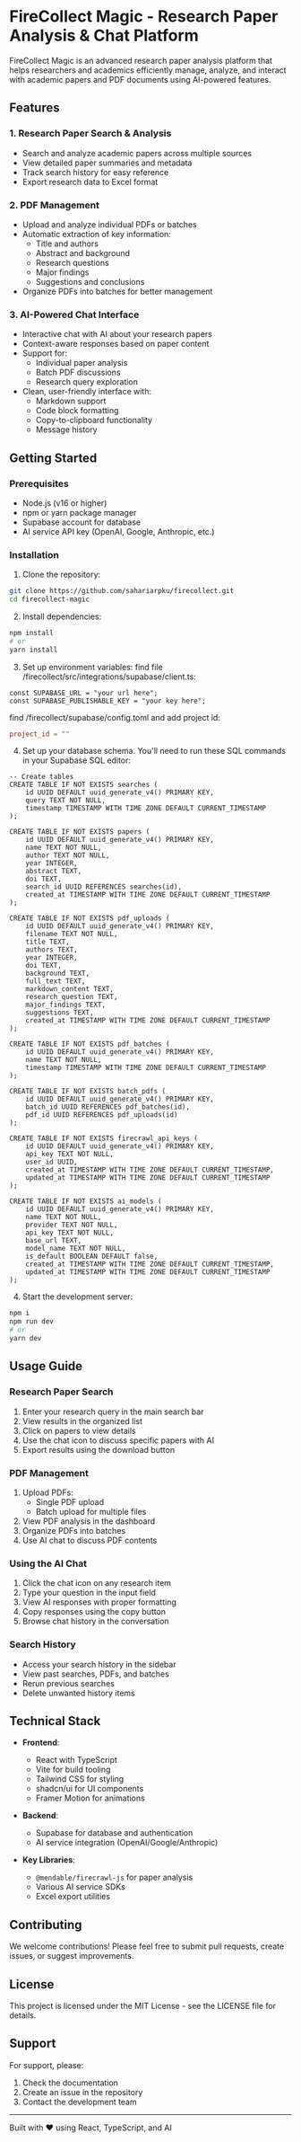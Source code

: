 # FireCollect Magic - Research Paper Analysis & Chat Platform

FireCollect Magic is an advanced research paper analysis platform that helps researchers and academics efficiently manage, analyze, and interact with academic papers and PDF documents using AI-powered features.

## Features

### 1. Research Paper Search & Analysis
- Search and analyze academic papers across multiple sources
- View detailed paper summaries and metadata
- Track search history for easy reference
- Export research data to Excel format

### 2. PDF Management
- Upload and analyze individual PDFs or batches
- Automatic extraction of key information:
  - Title and authors
  - Abstract and background
  - Research questions
  - Major findings
  - Suggestions and conclusions
- Organize PDFs into batches for better management

### 3. AI-Powered Chat Interface
- Interactive chat with AI about your research papers
- Context-aware responses based on paper content
- Support for:
  - Individual paper analysis
  - Batch PDF discussions
  - Research query exploration
- Clean, user-friendly interface with:
  - Markdown support
  - Code block formatting
  - Copy-to-clipboard functionality
  - Message history

## Getting Started

### Prerequisites
- Node.js (v16 or higher)
- npm or yarn package manager
- Supabase account for database
- AI service API key (OpenAI, Google, Anthropic, etc.)

### Installation

1. Clone the repository:
```bash
git clone https://github.com/sahariarpku/firecollect.git
cd firecollect-magic
```

2. Install dependencies:
```bash
npm install
# or
yarn install
```

3. Set up environment variables:
find file /firecollect/src/integrations/supabase/client.ts:
```client.ts:
const SUPABASE_URL = "your url here";
const SUPABASE_PUBLISHABLE_KEY = "your key here";

```
find /firecollect/supabase/config.toml and add project id:
```config.toml
project_id = ""
```
4. Set up your database schema. You'll need to run these SQL commands in your Supabase SQL editor:
```sql:
-- Create tables
CREATE TABLE IF NOT EXISTS searches (
    id UUID DEFAULT uuid_generate_v4() PRIMARY KEY,
    query TEXT NOT NULL,
    timestamp TIMESTAMP WITH TIME ZONE DEFAULT CURRENT_TIMESTAMP
);

CREATE TABLE IF NOT EXISTS papers (
    id UUID DEFAULT uuid_generate_v4() PRIMARY KEY,
    name TEXT NOT NULL,
    author TEXT NOT NULL,
    year INTEGER,
    abstract TEXT,
    doi TEXT,
    search_id UUID REFERENCES searches(id),
    created_at TIMESTAMP WITH TIME ZONE DEFAULT CURRENT_TIMESTAMP
);

CREATE TABLE IF NOT EXISTS pdf_uploads (
    id UUID DEFAULT uuid_generate_v4() PRIMARY KEY,
    filename TEXT NOT NULL,
    title TEXT,
    authors TEXT,
    year INTEGER,
    doi TEXT,
    background TEXT,
    full_text TEXT,
    markdown_content TEXT,
    research_question TEXT,
    major_findings TEXT,
    suggestions TEXT,
    created_at TIMESTAMP WITH TIME ZONE DEFAULT CURRENT_TIMESTAMP
);

CREATE TABLE IF NOT EXISTS pdf_batches (
    id UUID DEFAULT uuid_generate_v4() PRIMARY KEY,
    name TEXT NOT NULL,
    timestamp TIMESTAMP WITH TIME ZONE DEFAULT CURRENT_TIMESTAMP
);

CREATE TABLE IF NOT EXISTS batch_pdfs (
    id UUID DEFAULT uuid_generate_v4() PRIMARY KEY,
    batch_id UUID REFERENCES pdf_batches(id),
    pdf_id UUID REFERENCES pdf_uploads(id)
);

CREATE TABLE IF NOT EXISTS firecrawl_api_keys (
    id UUID DEFAULT uuid_generate_v4() PRIMARY KEY,
    api_key TEXT NOT NULL,
    user_id UUID,
    created_at TIMESTAMP WITH TIME ZONE DEFAULT CURRENT_TIMESTAMP,
    updated_at TIMESTAMP WITH TIME ZONE DEFAULT CURRENT_TIMESTAMP
);

CREATE TABLE IF NOT EXISTS ai_models (
    id UUID DEFAULT uuid_generate_v4() PRIMARY KEY,
    name TEXT NOT NULL,
    provider TEXT NOT NULL,
    api_key TEXT NOT NULL,
    base_url TEXT,
    model_name TEXT NOT NULL,
    is_default BOOLEAN DEFAULT false,
    created_at TIMESTAMP WITH TIME ZONE DEFAULT CURRENT_TIMESTAMP,
    updated_at TIMESTAMP WITH TIME ZONE DEFAULT CURRENT_TIMESTAMP
);
```
4. Start the development server:
```bash
npm i
npm run dev
# or
yarn dev
```

## Usage Guide

### Research Paper Search
1. Enter your research query in the main search bar
2. View results in the organized list
3. Click on papers to view details
4. Use the chat icon to discuss specific papers with AI
5. Export results using the download button

### PDF Management
1. Upload PDFs:
   - Single PDF upload
   - Batch upload for multiple files
2. View PDF analysis in the dashboard
3. Organize PDFs into batches
4. Use AI chat to discuss PDF contents

### Using the AI Chat
1. Click the chat icon on any research item
2. Type your question in the input field
3. View AI responses with proper formatting
4. Copy responses using the copy button
5. Browse chat history in the conversation

### Search History
- Access your search history in the sidebar
- View past searches, PDFs, and batches
- Rerun previous searches
- Delete unwanted history items

## Technical Stack

- **Frontend**:
  - React with TypeScript
  - Vite for build tooling
  - Tailwind CSS for styling
  - shadcn/ui for UI components
  - Framer Motion for animations

- **Backend**:
  - Supabase for database and authentication
  - AI service integration (OpenAI/Google/Anthropic)

- **Key Libraries**:
  - `@mendable/firecrawl-js` for paper analysis
  - Various AI service SDKs
  - Excel export utilities

## Contributing

We welcome contributions! Please feel free to submit pull requests, create issues, or suggest improvements.

## License

This project is licensed under the MIT License - see the LICENSE file for details.

## Support

For support, please:
1. Check the documentation
2. Create an issue in the repository
3. Contact the development team

---

Built with ❤️ using React, TypeScript, and AI
